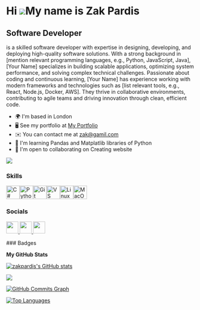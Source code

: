 Hi ![](https://user-images.githubusercontent.com/18350557/176309783-0785949b-9127-417c-8b55-ab5a4333674e.gif)My name is Zak Pardis
==================================================================================================================================

Software Developer
------------------

is a skilled software developer with expertise in designing, developing, and deploying high-quality software solutions. With a strong background in \[mention relevant programming languages, e.g., Python, JavaScript, Java\], \[Your Name\] specializes in building scalable applications, optimizing system performance, and solving complex technical challenges. Passionate about coding and continuous learning, \[Your Name\] has experience working with modern frameworks and technologies such as \[list relevant tools, e.g., React, Node.js, Docker, AWS\]. They thrive in collaborative environments, contributing to agile teams and driving innovation through clean, efficient code.

* 🌍  I'm based in London
* 🖥️  See my portfolio at [My Portfolio](http://www.portfolio.dev)
* ✉️  You can contact me at [zak@gamil.com](mailto:zak@gamil.com)
* 🧠  I'm learning Pandas and Matplatlib libraries of Python
* 🤝  I'm open to collaborating on Creating website

<a href="https://www.github.com/zakpardis" target="_blank" rel="noreferrer"><img
src="https://img.shields.io/github/followers/zakpardis?logo=github&style=for-the-badge&color=0891b2&labelColor=831843" /></a>
### Skills

<p align="left">
<a href="https://docs.microsoft.com/en-us/dotnet/csharp/" target="_blank" rel="noreferrer"><img src="https://raw.githubusercontent.com/danielcranney/readme-generator/main/public/icons/skills/csharp-colored.svg" width="36" height="36" alt="C#" /></a><a href="https://www.python.org/" target="_blank" rel="noreferrer"><img src="https://raw.githubusercontent.com/danielcranney/readme-generator/main/public/icons/skills/python-colored.svg" width="36" height="36" alt="Python" /></a><a href="https://git-scm.com/" target="_blank" rel="noreferrer"><img src="https://raw.githubusercontent.com/danielcranney/readme-generator/main/public/icons/skills/git-colored.svg" width="36" height="36" alt="Git" /></a><a href="https://code.visualstudio.com/" target="_blank" rel="noreferrer"><img src="https://raw.githubusercontent.com/danielcranney/readme-generator/main/public/icons/skills/visualstudiocode.svg" width="36" height="36" alt="VS Code" /></a><a href="https://www.linux.org" target="_blank" rel="noreferrer"><img src="https://raw.githubusercontent.com/danielcranney/readme-generator/main/public/icons/skills/linux-colored.svg" width="36" height="36" alt="Linux" /></a><a href="https://apple.com" target="_blank" rel="noreferrer"><img src="https://raw.githubusercontent.com/danielcranney/readme-generator/main/public/icons/skills/macos-colored.svg" width="36" height="36" alt="MacOS" /></a>
</p>

### Socials

<p align="left"> <a href="https://www.github.com/zakpardis" target="_blank" rel="noreferrer"> <picture> <source media="(prefers-color-scheme: dark)" srcset="https://raw.githubusercontent.com/danielcranney/readme-generator/main/public/icons/socials/github-dark.svg" /> <source media="(prefers-color-scheme: light)" srcset="https://raw.githubusercontent.com/danielcranney/readme-generator/main/public/icons/socials/github.svg" /> <img src="https://raw.githubusercontent.com/danielcranney/readme-generator/main/public/icons/socials/github.svg" width="32" height="32" /> </picture> </a> <a href="http://www.instagram.com/zakpardis" target="_blank" rel="noreferrer"> <picture> <source media="(prefers-color-scheme: dark)" srcset="https://raw.githubusercontent.com/danielcranney/readme-generator/main/public/icons/socials/instagram-dark.svg" /> <source media="(prefers-color-scheme: light)" srcset="https://raw.githubusercontent.com/danielcranney/readme-generator/main/public/icons/socials/instagram.svg" /> <img src="https://raw.githubusercontent.com/danielcranney/readme-generator/main/public/icons/socials/instagram.svg" width="32" height="32" /> </picture> </a> <a href="https://www.linkedin.com/in/zakpardis" target="_blank" rel="noreferrer"> <picture> <source media="(prefers-color-scheme: dark)" srcset="https://raw.githubusercontent.com/danielcranney/readme-generator/main/public/icons/socials/linkedin-dark.svg" /> <source media="(prefers-color-scheme: light)" srcset="https://raw.githubusercontent.com/danielcranney/readme-generator/main/public/icons/socials/linkedin.svg" /> <img src="https://raw.githubusercontent.com/danielcranney/readme-generator/main/public/icons/socials/linkedin.svg" width="32" height="32" /> </picture> </a></p>
### Badges

<b>My GitHub Stats</b>

<a href="http://www.github.com/zakpardis"><img src="https://github-readme-stats.vercel.app/api?username=zakpardis&show_icons=true&hide=&title_color=ef4444&text_color=ffffff&icon_color=0891b2&bg_color=831843&hide_border=true&show_icons=true" alt="zakpardis's GitHub stats" /></a>

<a href="http://www.github.com/zakpardis"><img src="https://github-readme-streak-stats.herokuapp.com/?user=zakpardis&stroke=ffffff&background=831843&ring=ef4444&fire=ef4444&currStreakNum=ffffff&currStreakLabel=ef4444&sideNums=ffffff&sideLabels=ffffff&dates=ffffff&hide_border=true" /></a>

<a href="http://www.github.com/zakpardis"><img src="https://github-readme-activity-graph.cyclic.app/graph?username=zakpardis&bg_color=831843&color=ffffff&line=0891b2&point=ffffff&area_color=831843&area=true&hide_border=true&custom_title=GitHub%20Commits%20Graph" alt="GitHub Commits Graph" /></a>

<a href="https://github.com/zakpardis" align="left"><img src="https://github-readme-stats.vercel.app/api/top-langs/?username=zakpardis&langs_count=10&title_color=ef4444&text_color=ffffff&icon_color=0891b2&bg_color=831843&hide_border=true&locale=en&custom_title=Top%20%Languages" alt="Top Languages" /></a>
